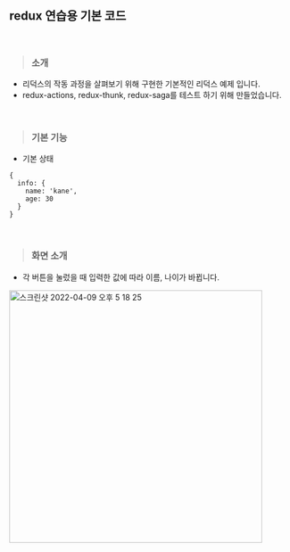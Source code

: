 ## redux 연습용 기본 코드

<br />

> ### 소개

- 리덕스의 작동 과정을 살펴보기 위해 구현한 기본적인 리덕스 예제 입니다.
- redux-actions, redux-thunk, redux-saga를 테스트 하기 위해 만들었습니다. 

<br />

> ### 기본 기능

- 기본 상태
```
{
  info: {
    name: 'kane',
    age: 30
  }
} 
```
<br />

> ### 화면 소개
- 각 버튼을 눌렀을 때 입력한 값에 따라 이름, 나이가 바뀝니다.
<img width="453" alt="스크린샷 2022-04-09 오후 5 18 25" src="https://user-images.githubusercontent.com/79782594/162563175-f35b5261-d6a7-4524-b7a4-371b3a10cb22.png">
